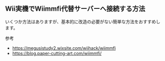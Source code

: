 ## Wii実機でWiimmfi代替サーバーへ接続する方法
いくつか方法はありますが、基本的に改造の必要がない簡単な方法をおすすめします。

参考
* https://megusistudy2.wixsite.com/wiihack/wiimmfi
* https://blog.paper-cutting-art.com/wiimmfi/
